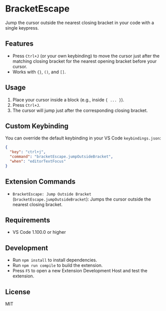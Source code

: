 # BracketEscape

Jump the cursor outside the nearest closing bracket in your code with a single keypress.

## Features
- Press `Ctrl+J` (or your own keybinding) to move the cursor just after the matching closing bracket for the nearest opening bracket before your cursor.
- Works with `{}`, `()`, and `[]`.

## Usage
1. Place your cursor inside a block (e.g., inside `{ ... }`).
2. Press `Ctrl+J`.
3. The cursor will jump just after the corresponding closing bracket.

## Custom Keybinding
You can override the default keybinding in your VS Code `keybindings.json`:
```json
{
  "key": "ctrl+j",
  "command": "bracketEscape.jumpOutsideBracket",
  "when": "editorTextFocus"
}
```

## Extension Commands
- `BracketEscape: Jump Outside Bracket` (`bracketEscape.jumpOutsideBracket`): Jumps the cursor outside the nearest closing bracket.

## Requirements
- VS Code 1.100.0 or higher

## Development
- Run `npm install` to install dependencies.
- Run `npm run compile` to build the extension.
- Press `F5` to open a new Extension Development Host and test the extension.

## License
MIT
